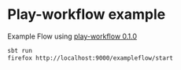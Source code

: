 # Play-workflow example

Example Flow using [play-workflow 0.1.0](https://github.com/passivsystems/play-workflow/tree/0.1.0)

```bash
sbt run
firefox http://localhost:9000/exampleflow/start
```
